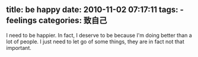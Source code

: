 title: be happy
date: 2010-11-02 07:17:11
tags: 
    - feelings
categories: 致自己
---

I need to be happier. In fact, I deserve to be because I'm doing better than a lot of people. I just need to let go of some things, they are in fact not that important.

